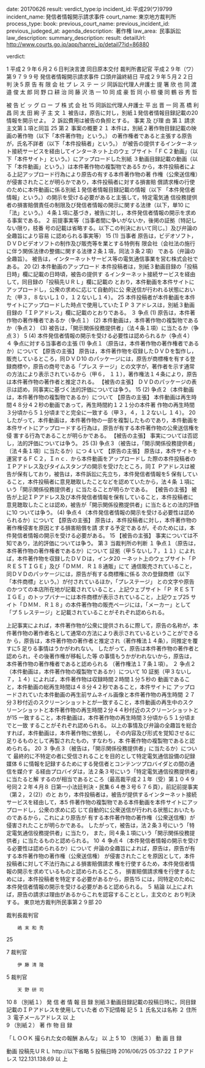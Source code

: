 
date: 20170626
result: 
verdict_type:ip
incident_id: 平成29(ワ)9799
incident_name: 発信者情報開示請求事件
court_name: 東京地方裁判所
process_type:
book: 
previous_court_name:
previous_incident_id:
previous_judeged_at:
agenda_description:  著作権
law_area:  民事訴訟
law_description: 
summary_description: 
result: 
detailUrl: http://www.courts.go.jp/app/hanrei_jp/detail7?id=86880

verdict:

 1 
平成２９年６月２６日判決言渡 同日原本交付 裁判所書記官 
平成２９年（ワ）第９７９９号 発信者情報開示請求事件 
口頭弁論終結日 平成２９年５月２２日 
            判     決 
 5 
  原 告     有 限 会 社 プ レ ス テ ー ジ 
  同訴訟代理人弁護士     提 箸 欣 也 
  同       渡  邉  俊 太 郎 
  同       野 口 耕 治 
  同       藤 沢 浩 一 10 
  同       成  豪 哲 
  同       小 椋  優 
  同       鶴 谷 秀 哲 
 
  被 告     ビ ッ グ ロ ー ブ 株 式 会 社 15 
  同訴訟代理人弁護士     平 出 晋 一 
  同       髙 橋 利 昌 
  同       太 田 絢 子 
            主     文 
１ 被告は，原告に対し，別紙１発信者情報目録記載の20 
情報を開示せよ。 
２ 訴訟費用は被告の負担とする。 
            事実 及 び理 由 
第１ 請求 
 主文第１項と同旨 25 
第２ 事案の概要 
 2 
 １ 本件は，別紙２著作物目録記載の映画の著作物（以下「本件著作物」という。）
の著作権者であると主張する原告が，氏名不詳者（以下「本件投稿者」という。）
が被告の提供するインターネット接続サービスを経由してインターネット上のウェ
ブサイト「ＦＣ２動画」（以下「本件サイト」という。）にアップロードした別紙
３動画目録記載の動画（以下「本件動画」という。）は本件著作物の複製物である5 
から，本件投稿者による上記アップロード行為により原告の有する本件著作物の著
作権（公衆送信権）が侵害されたことが明らかであり，本件投稿者に対する損害賠
償請求権の行使のために本件動画に係る別紙１発信者情報目録記載の情報（以下
「本件発信者情報」という。）の開示を受ける必要があると主張して，特定電気通
信役務提供者の損害賠償責任の制限及び発信者情報の開示に関する法律（以下，単10 
に「法」という。）４条１項に基づき，被告に対し，本件発信者情報の開示を求め
る事案である。 
 ２ 前提事実等（当事者間に争いがないか，後掲の証拠〔特記しない限り，枝番
号の記載は省略する。以下この判決において同じ。〕及び弁論の全趣旨により容易
に認められる事実等） 15 
 (1) 当事者 
 原告は，ビデオソフト，ＤＶＤビデオソフトの制作及び販売等を業とする特例有
限会社（会社法の施行に伴う関係法律の整備に関する法律２条１項，同法３条２項）
である（弁論の全趣旨）。 
 被告は，インターネットサービス等の電気通信事業を営む株式会社である。 20 
 (2) 本件動画のアップロード 
 本件投稿者は，別紙３動画目録の「投稿日時」欄に記載の日時頃，被告の提供す
るインターネット接続サービスを経由して，同目録の「投稿先ＵＲＬ」欄に記載の
とおり，本件動画を本件サイトにアップロードし，公衆の求めに応じて自動的に公
衆送信が行われる状態においた（甲３，８ないし１０，１２ないし１４）。 25 
 本件投稿者が本件動画を本件サイトにアップロードした時点で使用していたＩＰ
 3 
アドレスは，別紙３動画目録の「ＩＰアドレス」欄に記載のとおりである。 
 ３ 争点 
 (1) 原告は，本件著作物の著作権者であるか（争点１） 
 (2) 本件動画は，本件著作物の複製物であるか（争点２） 
 (3) 被告は，「開示関係役務提供者」（法４条１項）に当たるか（争点３） 5 
 (4) 本件発信者情報の開示を受ける必要性は認められるか（争点４） 
 ４ 争点に対する当事者の主張 
 (1) 争点１（原告は，本件著作物の著作権者であるか）について 
 【原告の主張】 
 原告は，本件著作物を収録したＤＶＤを製作し，販売しているところ，同ＤＶＤ10 
のパッケージには，原告が商標権を有する登録商標や，原告の商号である「プレス
テージ」との文字が，著作者を示す通常の方法により表示されているから（甲６，
１１），著作権法１４条により，原告は本件著作物の著作者と推定される。 
 【被告の主張】 
 ＤＶＤのパッケージの表示は認め，同事実に基づく法的評価については争う。 15 
 (2) 争点２（本件動画は，本件著作物の複製物であるか）について 
 【原告の主張】 
 本件動画は再生時間４８分４２秒の動画であって，再生時間約１２１分の本件著
作物の再生時間３分頃から５１分頃までと完全に一致する（甲３，４，１２ないし
１４）。 20 
 したがって，本件動画は，本件著作物の一部を複製したものであり，本件動画を
本件サイトにアップロードする行為は，原告が有する本件著作物の公衆送信権を侵
害する行為であることが明らかである。 
 【被告の主張】 
 事実については否認し，法的評価については争う。 25 
 (3) 争点３（被告は，「開示関係役務提供者」〔法４条１項〕に当たるか）につ
 4 
いて 
 【原告の主張】 
 原告は，本件サイトを運営するＦＣ２，Ｉｎｃ．から本件動画をアップロードし
た際の本件投稿者のＩＰアドレス及びタイムスタンプの開示を受けたところ，同Ｉ
Ｐアドレスは被告が保有しており，被告は，本件訴訟に先立ち，本件発信者情報を5 
保有していること，本件投稿者に意見聴取したことなどを認めていたから，法４条
１項にいう「開示関係役務提供者」に当たることが明らかである。 
 【被告の主張】 
 被告が上記ＩＰアドレス及び本件発信者情報を保有していること，本件投稿者に
意見聴取したことは認め，被告が「開示関係役務提供者」に当たるとの法的評価に10 
ついては争う。 
 (4) 争点４（本件発信者情報の開示を受ける必要性は認められるか）について 
 【原告の主張】 
 原告は，本件投稿者に対し，本件著作物の著作権侵害を原因とする損害賠償を請
求する予定であるが，そのためには，本件発信者情報の開示を受ける必要がある。 15 
 【被告の主張】 
 事実については不知であり，法的評価については争う。 
第３ 当裁判所の判断 
 １ 争点１（原告は，本件著作物の著作権者であるか）について 
 証拠（甲５ないし７，１１）によれば，本件著作物を収録したＤＶＤは，インタ20 
ーネット上のウェブサイト「ＰＲＥＳＴＩＧＥ」及び「ＤＭＭ．Ｒ１８通販」にて
通信販売されていること，同ＤＶＤのパッケージには，原告が有する商標権に係る
次の登録商標（以下「本件商標」という。）が付されているほか，「プレステージ」
との文字や原告のかつての本店所在地が記載されていること，上記ウェブサイト「Ｐ
ＲＥＳＴＩＧＥ」のトップバナーには本件商標が表示されていること，上記ウェブ25 
サイト「ＤＭＭ．Ｒ１８」の本件著作物の販売ページには，「メーカー」として「プ
 5 
レステージ」と記載されていることがそれぞれ認められる。 
 
 上記事実によれば，本件著作物が公衆に提供されるに際して，原告の名称が，本
件著作物の著作者名として通常の方法により表示されているということができるか
ら，原告は，本件著作物の著作者と推定され（著作権法１４条），同推定を覆すに5 
足りる事情はうかがわれない。 
 したがって，原告は本件著作物の著作者と認められ，その後著作権が移転した等
の事情もうかがわれないから，原告は，本件著作物の著作権者であると認められる
（著作権法１７条１項）。 
 ２ 争点２（本件動画は，本件著作物の複製物であるか）について 10 
 証拠（甲３ないし７，１４）によれば，本件著作物は収録時間２時間１分５秒の
動画であること，本件動画の総再生時間は４８分４２秒であること，本件サイトに
アップロードされていた本件動画の再生前サムネイル画像と本件著作物の再生時間
２７分３秒付近のスクリーンショットとが一致すること，本件動画の再生中のスク
リーンショットと本件著作物の再生時間２分４４秒付近のスクリーンショットとが15 
一致すること，本件動画は，本件著作物の再生時間３分頃から５１分頃までと一致
することがそれぞれ認められる。 
 以上の事情及び弁論の全趣旨を総合すれば，本件動画は，本件著作物に依拠し，
その内容及び形式を覚知させるに足りるものとして再製されたもの，すなわち，本
件著作物の複製物であると認められる。 20 
 ３ 争点３（被告は，「開示関係役務提供者」に当たるか）について 
 最終的に不特定の者に受信されることを目的として特定電気通信設備の記録媒体
 6 
に情報を記録するためにする発信者とコンテンツプロバイダとの間の通信を媒介す
る経由プロバイダは，法２条３号にいう「特定電気通信役務提供者」に当たると解
するのが相当であるところ（最高裁平成２１年（受）第１０４９号同２２年４月８
日第一小法廷判決・民集６４巻３号６７６頁），前記前提事実（第２，２(2)）のと
おり，本件投稿者は，被告が提供するインターネット接続サービスを経由して，本5 
件著作物の複製物である本件動画を本件サイトにアップロードし，公衆の求めに応
じて自動的に公衆送信が行われる状態においたものであるから，これにより原告が
有する本件著作物の著作権（公衆送信権）が侵害されたことが明らかである。 
 したがって，被告は，法２条３号にいう「特定電気通信役務提供者」に当たり，
また，同４条１項にいう「開示関係役務提供者」に当たるものと認められる。 10 
 ４ 争点４（本件発信者情報の開示を受ける必要性は認められるか）について 
 弁論の全趣旨によれば，原告は，原告が有する本件著作物の著作権（公衆送信権）
が侵害されたことを原因として，本件投稿者に対して不法行為による損害賠償請求
権を行使するため，本件発信者情報の開示を求めているものと認められるところ，
損害賠償請求権を行使するためには，本件投稿者を特定する必要があるから，原告15 
には，同特定のために本件発信者情報の開示を受ける必要があると認められる。 
 ５ 結論 
 以上によれば，原告の請求は理由があるからこれを認容することとし，主文のと
おり判決する。 
 東京地方裁判所民事第２９部 20 
 
   裁判長裁判官 
                              
        嶋 末 和 秀 
 25 
 
 7 
      裁判官 
                              
        伊 藤 清 隆 
 
 5 
      裁判官 
                              
        天 野 研 司 
 
10 
 8 
（別紙１） 
発 信 者 情 報 目 録 
 別紙３動画目録記載の投稿日時に，同目録記載のＩＰアドレスを使用していた者
の下記情報 
記 5 
  １ 氏名又は名称 
  ２ 住所 
  ３ 電子メールアドレス 
以 上  
 9 
（別紙２） 
著 作 物 目 録 
 
「ＬＯＯＫ 撮られた女の報酬 あんな」 
以 上  5 
 10 
（別紙３） 
動 画 目 録 
 
 動画 
  投稿先ＵＲＬ  http://以下省略 5 
  投稿日時  2016/06/25 05:37:22 
  ＩＰアドレス  122.131.138.69 
以 上 
 

                    